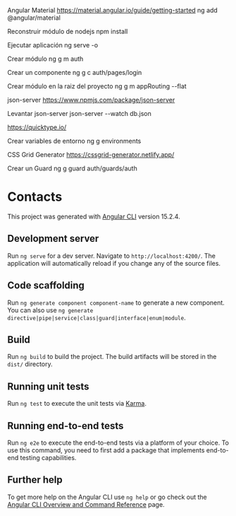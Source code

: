 Angular Material
https://material.angular.io/guide/getting-started
ng add @angular/material

Reconstruir módulo de nodejs
npm install

Ejecutar aplicación
ng serve -o

Crear módulo
ng g m auth

Crear un componente
ng g c auth/pages/login

Crear módulo en la raiz del proyecto
ng g m appRouting --flat

json-server
https://www.npmjs.com/package/json-server

Levantar json-server
json-server --watch db.json

https://quicktype.io/

Crear variables de entorno
ng g environments

CSS Grid Generator
https://cssgrid-generator.netlify.app/


Crear un Guard
ng g guard auth/guards/auth




# Contacts

This project was generated with [Angular CLI](https://github.com/angular/angular-cli) version 15.2.4.

## Development server

Run `ng serve` for a dev server. Navigate to `http://localhost:4200/`. The application will automatically reload if you change any of the source files.

## Code scaffolding

Run `ng generate component component-name` to generate a new component. You can also use `ng generate directive|pipe|service|class|guard|interface|enum|module`.

## Build

Run `ng build` to build the project. The build artifacts will be stored in the `dist/` directory.

## Running unit tests

Run `ng test` to execute the unit tests via [Karma](https://karma-runner.github.io).

## Running end-to-end tests

Run `ng e2e` to execute the end-to-end tests via a platform of your choice. To use this command, you need to first add a package that implements end-to-end testing capabilities.

## Further help

To get more help on the Angular CLI use `ng help` or go check out the [Angular CLI Overview and Command Reference](https://angular.io/cli) page.
